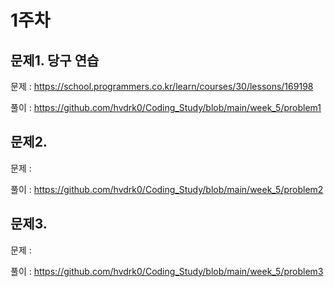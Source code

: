 # 1주차

## 문제1. 당구 연습
문제 : https://school.programmers.co.kr/learn/courses/30/lessons/169198

풀이 : https://github.com/hvdrk0/Coding_Study/blob/main/week_5/problem1

## 문제2.
문제 : 

풀이 : https://github.com/hvdrk0/Coding_Study/blob/main/week_5/problem2

## 문제3. 
문제 : 

풀이 : https://github.com/hvdrk0/Coding_Study/blob/main/week_5/problem3



